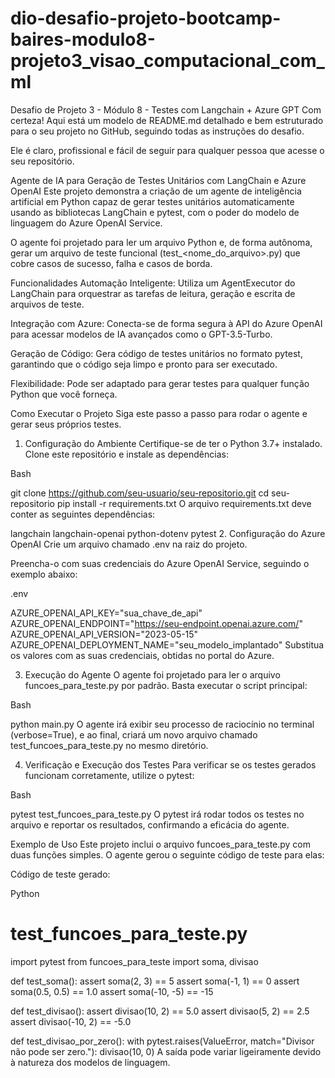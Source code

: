 # dio-desafio-projeto-bootcamp-baires-modulo8-projeto3_visao_computacional_com_ml
Desafio de Projeto 3 - Módulo 8 - Testes com Langchain + Azure GPT
Com certeza! Aqui está um modelo de README.md detalhado e bem estruturado para o seu projeto no GitHub, seguindo todas as instruções do desafio.

Ele é claro, profissional e fácil de seguir para qualquer pessoa que acesse o seu repositório.

Agente de IA para Geração de Testes Unitários com LangChain e Azure OpenAI
Este projeto demonstra a criação de um agente de inteligência artificial em Python capaz de gerar testes unitários automaticamente usando as bibliotecas LangChain e pytest, com o poder do modelo de linguagem do Azure OpenAI Service.

O agente foi projetado para ler um arquivo Python e, de forma autônoma, gerar um arquivo de teste funcional (test_<nome_do_arquivo>.py) que cobre casos de sucesso, falha e casos de borda.

Funcionalidades
Automação Inteligente: Utiliza um AgentExecutor do LangChain para orquestrar as tarefas de leitura, geração e escrita de arquivos de teste.

Integração com Azure: Conecta-se de forma segura à API do Azure OpenAI para acessar modelos de IA avançados como o GPT-3.5-Turbo.

Geração de Código: Gera código de testes unitários no formato pytest, garantindo que o código seja limpo e pronto para ser executado.

Flexibilidade: Pode ser adaptado para gerar testes para qualquer função Python que você forneça.

Como Executar o Projeto
Siga este passo a passo para rodar o agente e gerar seus próprios testes.

1. Configuração do Ambiente
Certifique-se de ter o Python 3.7+ instalado. Clone este repositório e instale as dependências:

Bash

git clone https://github.com/seu-usuario/seu-repositorio.git
cd seu-repositorio
pip install -r requirements.txt
O arquivo requirements.txt deve conter as seguintes dependências:

langchain
langchain-openai
python-dotenv
pytest
2. Configuração do Azure OpenAI
Crie um arquivo chamado .env na raiz do projeto.

Preencha-o com suas credenciais do Azure OpenAI Service, seguindo o exemplo abaixo:

.env

AZURE_OPENAI_API_KEY="sua_chave_de_api"
AZURE_OPENAI_ENDPOINT="https://seu-endpoint.openai.azure.com/"
AZURE_OPENAI_API_VERSION="2023-05-15"
AZURE_OPENAI_DEPLOYMENT_NAME="seu_modelo_implantado"
Substitua os valores com as suas credenciais, obtidas no portal do Azure.

3. Execução do Agente
O agente foi projetado para ler o arquivo funcoes_para_teste.py por padrão. Basta executar o script principal:

Bash

python main.py
O agente irá exibir seu processo de raciocínio no terminal (verbose=True), e ao final, criará um novo arquivo chamado test_funcoes_para_teste.py no mesmo diretório.

4. Verificação e Execução dos Testes
Para verificar se os testes gerados funcionam corretamente, utilize o pytest:

Bash

pytest test_funcoes_para_teste.py
O pytest irá rodar todos os testes no arquivo e reportar os resultados, confirmando a eficácia do agente.

Exemplo de Uso
Este projeto inclui o arquivo funcoes_para_teste.py com duas funções simples. O agente gerou o seguinte código de teste para elas:

Código de teste gerado:

Python

# test_funcoes_para_teste.py
import pytest
from funcoes_para_teste import soma, divisao

def test_soma():
    assert soma(2, 3) == 5
    assert soma(-1, 1) == 0
    assert soma(0.5, 0.5) == 1.0
    assert soma(-10, -5) == -15

def test_divisao():
    assert divisao(10, 2) == 5.0
    assert divisao(5, 2) == 2.5
    assert divisao(-10, 2) == -5.0

def test_divisao_por_zero():
    with pytest.raises(ValueError, match="Divisor não pode ser zero."):
        divisao(10, 0)
A saída pode variar ligeiramente devido à natureza dos modelos de linguagem.
